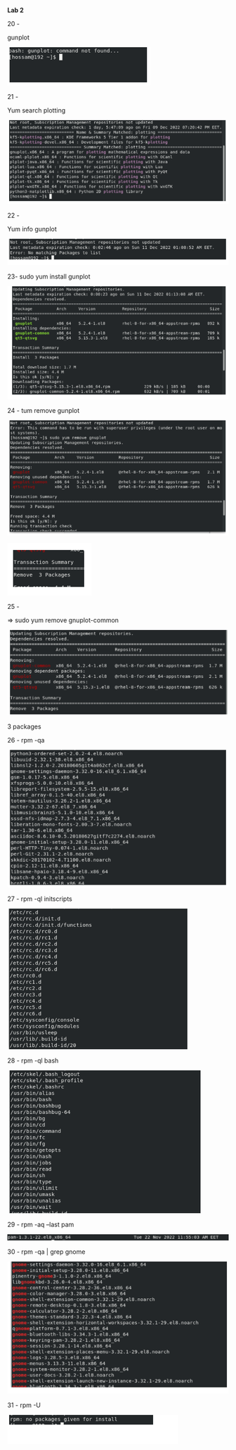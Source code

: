 <!-- Output copied to clipboard! -->

<!-- You have some errors, warnings, or alerts. If you are using reckless mode, turn it off to see inline alerts.
* ERRORs: 0
* WARNINGs: 0
* ALERTS: 13 -->

**Lab 2**

20 -

gunplot

![alt_text](images/image1.png "image_tooltip")

21 -

Yum search plotting

![alt_text](images/image2.png "image_tooltip")

22 -

Yum info gunplot

![alt_text](images/image3.png "image_tooltip")

23- sudo yum install gunplot

![alt_text](images/image4.png "image_tooltip")

24 - tum remove gunplot

![alt_text](images/image5.png "image_tooltip")

![alt_text](images/image6.png "image_tooltip")

25 -

=> sudo yum remove gnuplot-common

![alt_text](images/image7.png "image_tooltip")

3 packages

26 - rpm -qa

![alt_text](images/image8.png "image_tooltip")

27 - rpm -ql initscripts

![alt_text](images/image9.png "image_tooltip")

28 - rpm -ql bash

![alt_text](images/image10.png "image_tooltip")

29 - rpm -aq –last pam

![alt_text](images/image11.png "image_tooltip")

30 - rpm -qa | grep gnome

![alt_text](images/image12.png "image_tooltip")

31 - rpm -U

![alt_text](images/image13.png "image_tooltip")
